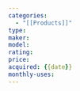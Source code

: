 ```yaml
---
categories:
  - "[[Products]]"
type:
maker:
model:
rating:
price:
acquired: {{date}}
monthly-uses:
---
```


